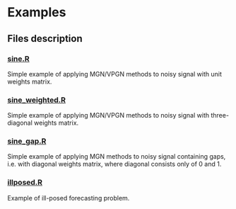 # Examples

## Files description

### [sine.R](sine.R)

Simple example of applying MGN/VPGN methods to noisy signal
with unit weights matrix.

### [sine_weighted.R](sine_weighted.R)

Simple example of applying MGN/VPGN methods to noisy signal
with three-diagonal weights matrix.

### [sine_gap.R](sine_gap.R)

Simple example of applying MGN methods to noisy signal
containing gaps, i.e. with diagonal weights matrix, where
diagonal consists only of 0 and 1.

### [illposed.R](illposed.R)

Example of ill-posed forecasting problem.